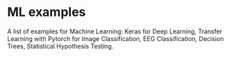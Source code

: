 # ML examples

A list of examples for Machine Learning: Keras for Deep Learning, Transfer Learning with Pytorch for Image Classification, EEG Classification, Decision Trees, Statistical Hypothesis Testing.
